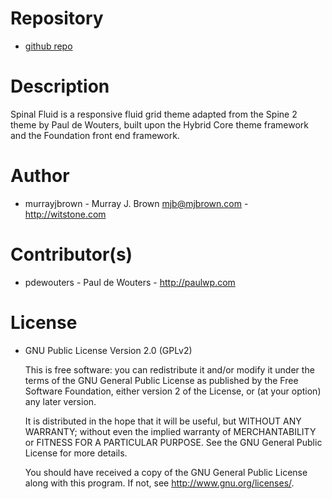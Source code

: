 # Repository

* [github repo](https://github.com/murrayjbrown/spinalfluid)

# Description

Spinal Fluid is a responsive fluid grid theme adapted from the Spine 2 theme by Paul de Wouters,
built upon the Hybrid Core theme framework and the Foundation front end framework.

# Author

* murrayjbrown - Murray J. Brown <mjb@mjbrown.com> - http://witstone.com

# Contributor(s)

* pdewouters - Paul de Wouters - http://paulwp.com

# License

* GNU Public License Version 2.0 (GPLv2)

    This is free software: you can redistribute it and/or modify
    it under the terms of the GNU General Public License as published by
    the Free Software Foundation, either version 2 of the License, or
    (at your option) any later version.

    It is distributed in the hope that it will be useful,
    but WITHOUT ANY WARRANTY; without even the implied warranty of
    MERCHANTABILITY or FITNESS FOR A PARTICULAR PURPOSE.  See the
    GNU General Public License for more details.

    You should have received a copy of the GNU General Public License
    along with this program.  If not, see <http://www.gnu.org/licenses/>.


